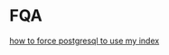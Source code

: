 # FQA
[how to force postgresql to use my index](http://stackoverflow.com/questions/23166778/how-to-force-postgresql-to-use-my-index)
